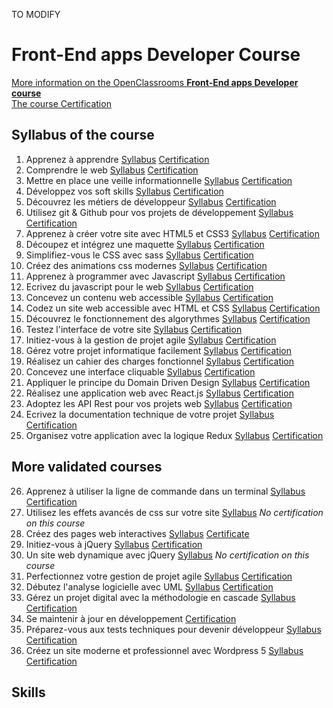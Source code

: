 TO MODIFY


# Front-End apps Developer Course
[More information on the OpenClassrooms **Front-End apps Developer course**](https://openclassrooms.com/fr/paths/314-developpeur-front-end)  
[The course Certification](https://github.com/s-manguy/diploma/blob/main/FRONT-END/sandrine-manguy-certification-Front-End-apps.png)

## Syllabus of the course
1. Apprenez à apprendre [Syllabus](https://openclassrooms.com/fr/courses/4312781-apprenez-a-apprendre) [Certification](https://github.com/s-manguy/diploma/blob/main/FRONT-END/certificate-apprendre-5054820055.pdf)  
1. Comprendre le web [Syllabus](https://openclassrooms.com/fr/courses/1946386-comprendre-le-web) [Certification](https://github.com/s-manguy/diploma/blob/main/FRONT-END/certificate-comprendre-web-2660422636.pdf)  
1. Mettre en place une veille informationnelle [Syllabus](https://openclassrooms.com/fr/courses/4805776-mettez-en-place-un-systeme-de-veille-informationnelle) [Certification](https://github.com/s-manguy/diploma/blob/main/FRONT-END/certificate-veille-informationnelle-2061319342.pdf)   
1. Développez vos soft skills [Syllabus](https://openclassrooms.com/fr/courses/6692406-developpez-vos-soft-skills) [Certification](https://github.com/s-manguy/diploma/blob/main/FRONT-END/certificate-soft-skills-2595028589.pdf)  
1. Découvrez les métiers de développeur [Syllabus](https://openclassrooms.com/fr/courses/6817086-decouvrez-les-metiers-de-developpeur) [Certification](https://github.com/s-manguy/diploma/blob/main/FRONT-END/certificate-metiers-developpeur-1571012551.pdf)  
1. Utilisez git & Github pour vos projets de développement [Syllabus](https://openclassrooms.com/fr/courses/5641721-utilisez-git-et-github-pour-vos-projets-de-developpement) [Certification](https://github.com/s-manguy/diploma/blob/main/FRONT-END/certificate-git-github-5599139215.pdf)  
1. Apprenez à créer votre site avec HTML5 et CSS3 [Syllabus](https://openclassrooms.com/fr/courses/1603881-apprenez-a-creer-votre-site-web-avec-html5-et-css3) [Certification](https://github.com/s-manguy/diploma/blob/main/FRONT-END/certificate-html-css-5508465518.pdf)  
1. Découpez et intégrez une maquette [Syllabus](https://openclassrooms.com/fr/courses/3504431-decoupez-et-integrez-une-maquette) [Certification](https://github.com/s-manguy/diploma/blob/main/FRONT-END/certificate-integration-9697421261.pdf)  
1. Simplifiez-vous le CSS avec sass [Syllabus](https://openclassrooms.com/fr/courses/6106181-simplifiez-vous-le-css-avec-sass) [Certification](https://github.com/s-manguy/diploma/blob/main/FRONT-END/certificate-sass-4298435530.pdf)  
1. Créez des animations css modernes [Syllabus](https://openclassrooms.com/fr/courses/5919246-creez-des-animations-css-modernes) [Certification](https://github.com/s-manguy/diploma/blob/main/FRONT-END/certificate-animation-css-modernes-6629953349.pdf)  
1. Apprenez à programmer avec Javascript [Syllabus](https://openclassrooms.com/fr/courses/6175841-apprenez-a-programmer-avec-javascript) [Certification](https://github.com/s-manguy/diploma/blob/main/FRONT-END/certificate-javascript-2743930935.pdf)  
1. Ecrivez du javascript pour le web [Syllabus](https://openclassrooms.com/fr/courses/5543061-ecrivez-du-javascript-pour-le-web) [Certification](https://github.com/s-manguy/diploma/blob/main/FRONT-END/certificate-javascript-web-7837532639.pdf)  
1. Concevez un contenu web accessible [Syllabus](https://openclassrooms.com/fr/courses/6691346-concevez-un-contenu-web-accessible) [Certification](https://github.com/s-manguy/diploma/blob/main/FRONT-END/certificate-contenu-accessible-9293276604.pdf)  
1. Codez un site web accessible avec HTML et CSS [Syllabus](https://openclassrooms.com/fr/courses/6691451-codez-un-site-web-accessible-avec-html-css) [Certification](https://github.com/s-manguy/diploma/blob/main/FRONT-END/certificate-accessibilite-html-css-5442284742.pdf)  
1. Découvrez le fonctionnement des algorythmes [Syllabus](https://openclassrooms.com/fr/courses/4366701-decouvrez-le-fonctionnement-des-algorithmes) [Certification](https://github.com/s-manguy/diploma/blob/main/FRONT-END/certificate-algorythmes-7847288853.pdf)
1. Testez l'interface de votre site [Syllabus](https://openclassrooms.com/fr/courses/3504461-testez-linterface-de-votre-site) [Certification](https://github.com/s-manguy/diploma/blob/main/FRONT-END/certificate-test-8609685076.pdf)  
1. Initiez-vous à la gestion de projet agile [Syllabus](https://openclassrooms.com/fr/courses/4507926-initiez-vous-a-la-gestion-de-projet-agile) [Certification](https://github.com/s-manguy/diploma/blob/main/FRONT-END/certificate-gestion-projet-agile-initiation-9237483558.pdf)  
1. Gérez votre projet informatique facilement [Syllabus](https://openclassrooms.com/fr/courses/4192086-gerez-votre-projet-informatique-facilement) [Certification](https://github.com/s-manguy/diploma/blob/main/FRONT-END/certificate-gestion-projet-informatique-3101496005.pdf)  
1. Réalisez un cahier des charges fonctionnel [Syllabus](https://openclassrooms.com/fr/courses/6739646-realisez-un-cahier-des-charges-fonctionnel) [Certification](https://github.com/s-manguy/diploma/blob/main/FRONT-END/certificate-cahier-des-charges-fonctionnel-7967942201.pdf)  
1. Concevez une interface cliquable [Syllabus](https://openclassrooms.com/fr/courses/5249006-concevez-une-interface-cliquable) [Certification](https://github.com/s-manguy/diploma/blob/main/FRONT-END/certificate-interface-cliquable-5026279546.pdf)  
1. Appliquer le principe du Domain Driven Design [Syllabus](https://openclassrooms.com/fr/courses/5647281-appliquez-le-principe-du-domain-driven-design-a-votre-application) [Certification](https://github.com/s-manguy/diploma/blob/main/FRONT-END/certificate-domain-driven-design-8071204902.pdf)  
1. Réalisez une application web avec React.js [Syllabus](https://openclassrooms.com/fr/courses/4664381-realisez-une-application-web-avec-react-js) [Certification](https://github.com/s-manguy/diploma/blob/main/FRONT-END/Certificate-react-js-9700533153.pdf)  
1. Adoptez les API Rest pour vos projets web [Syllabus](https://openclassrooms.com/fr/courses/6573181-adoptez-les-api-rest-pour-vos-projets-web) [Certification](https://github.com/s-manguy/diploma/blob/main/FRONT-END/certificate-api-rest-4151434869.pdf)  
1. Ecrivez la documentation technique de votre projet [Syllabus](https://openclassrooms.com/fr/courses/6398056-ecrivez-la-documentation-technique-de-votre-projet) [Certification]()  
1. Organisez votre application avec la logique Redux [Syllabus](https://openclassrooms.com/fr/courses/5511091-organisez-votre-application-avec-la-logique-redux) [Certification](https://github.com/s-manguy/diploma/blob/main/FRONT-END/Certificate-Redux-2967299340.pdf)  


## More validated courses
26. Apprenez à utiliser la ligne de commande dans un terminal [Syllabus](https://openclassrooms.com/fr/courses/6173491-apprenez-a-utiliser-la-ligne-de-commande-dans-un-terminal) [Certification](https://github.com/s-manguy/diploma/blob/main/FRONT-END/certificate-ligne-de-commande-5733338794.pdf)
1. Utilisez les effets avancés de css sur votre site [Syllabus](https://openclassrooms.com/fr/courses/2745636-utilisez-les-effets-avances-de-css-sur-votre-site) *No certification on this course* 
1. Créez des pages web interactives [Syllabus](https://openclassrooms.com/courses/creez-des-pages-web-interactives-avec-javascript) [Certificate](https://github.com/s-manguy/diploma/blob/main/FRONT-END/certificate-web-interactif-javascript-7781138874.pdf)  
1. Initiez-vous à jQuery [Syllabus](https://openclassrooms.com/fr/courses/3504441-introduction-a-jquery) [Certification](https://github.com/s-manguy/diploma/blob/main/FRONT-END/certificate-jquery-7071514923.pdf)  
1. Un site web dynamique avec jQuery [Syllabus](https://openclassrooms.com/fr/courses/1567926-un-site-web-dynamique-avec-jquery) *No certification on this course* 
1. Perfectionnez votre gestion de projet agile [Syllabus](https://openclassrooms.com/fr/courses/4511316-perfectionnez-votre-gestion-de-projet-agile) [Certification](https://github.com/s-manguy/diploma/blob/main/FRONT-END/certificate-gestion-projet-agile-perfectionnement-7691420290.pdf)  
1. Débutez l'analyse logicielle avec UML [Syllabus](https://openclassrooms.com/fr/courses/2035826-debutez-lanalyse-logicielle-avec-uml) [Certification](https://github.com/s-manguy/diploma/blob/main/FRONT-END/certificate-UML-9518327322.pdf)
1. Gérez un projet digital avec la méthodologie en cascade [Syllabus](https://openclassrooms.com/fr/courses/4296701-gerez-un-projet-digital-avec-une-methodologie-en-cascade) [Certification](https://github.com/s-manguy/diploma/blob/main/FRONT-END/certificate-gestion-projet-en-cascade-7784459429.pdf)
1. Se maintenir à jour en développement [Certification](https://github.com/s-manguy/diploma/blob/main/FRONT-END/certificate-se-maintenir-a-jour-developpement-1330322190.pdf)
1. Préparez-vous aux tests techniques pour devenir développeur [Syllabus](https://openclassrooms.com/fr/courses/6045521-preparez-vous-aux-tests-techniques-pour-devenir-developpeur) [Certification](https://github.com/s-manguy/diploma/blob/main/FRONT-END/certificate-tests-techniques-6246894373.pdf)
1. Créez un site moderne et professionnel avec Wordpress 5 [Syllabus](https://openclassrooms.com/fr/courses/5489551-creez-un-site-moderne-et-professionnel-avec-wordpress-5) [Certification](https://github.com/s-manguy/diploma/blob/main/FRONT-END/certificate-wordpress-moderne-professionnel-9932423001.pdf)
  
## Skills
